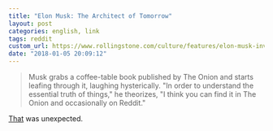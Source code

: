 ```yaml
---
title: "Elon Musk: The Architect of Tomorrow"
layout: post
categories: english, link
tags: reddit
custom_url: https://www.rollingstone.com/culture/features/elon-musk-inventors-plans-for-outer-space-cars-finding-love-w511747
date: "2018-01-05 20:09:12"
---
```


> Musk grabs a coffee-table book published by The Onion and starts leafing through it, laughing hysterically. "In order to understand the essential truth of things," he theorizes, "I think you can find it in The Onion and occasionally on Reddit."

[That][0] was unexpected.

[0]: https://www.rollingstone.com/culture/features/elon-musk-inventors-plans-for-outer-space-cars-finding-love-w511747
